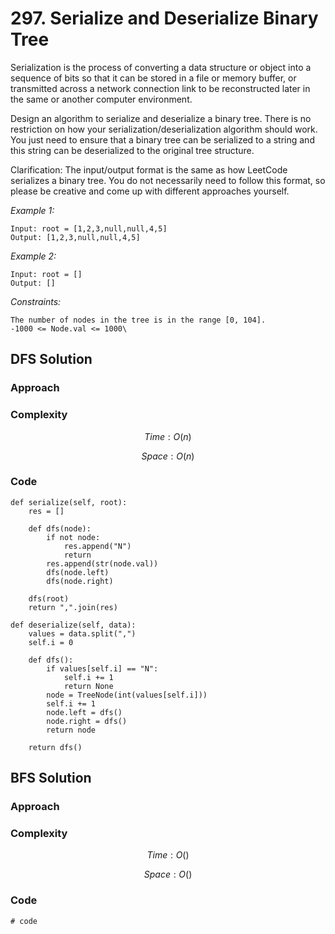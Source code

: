 # 297. Serialize and Deserialize Binary Tree
Serialization is the process of converting a data structure or object into a sequence of bits so that it can be stored in a file or memory buffer, or transmitted across a network connection link to be reconstructed later in the same or another computer environment.

Design an algorithm to serialize and deserialize a binary tree. There is no restriction on how your serialization/deserialization algorithm should work. You just need to ensure that a binary tree can be serialized to a string and this string can be deserialized to the original tree structure.

Clarification: The input/output format is the same as how LeetCode serializes a binary tree. You do not necessarily need to follow this format, so please be creative and come up with different approaches yourself.

*Example 1:*

```
Input: root = [1,2,3,null,null,4,5]
Output: [1,2,3,null,null,4,5]
```

*Example 2:*

```
Input: root = []
Output: []
```

*Constraints:*

```
The number of nodes in the tree is in the range [0, 104].
-1000 <= Node.val <= 1000\
```

## DFS Solution

### Approach
<!-- Describe your approach to solving the problem. -->

### Complexity
$$Time: O(n)$$

$$Space: O(n)$$

### Code
```
def serialize(self, root):
    res = []

    def dfs(node):
        if not node:
            res.append("N")
            return
        res.append(str(node.val))
        dfs(node.left)
        dfs(node.right)

    dfs(root)
    return ",".join(res)

def deserialize(self, data):
    values = data.split(",")
    self.i = 0

    def dfs():
        if values[self.i] == "N":
            self.i += 1
            return None
        node = TreeNode(int(values[self.i]))
        self.i += 1
        node.left = dfs()
        node.right = dfs()
        return node
    
    return dfs()
```

## BFS Solution

### Approach
<!-- Describe your approach to solving the problem. -->

### Complexity
$$Time: O()$$

$$Space: O()$$

### Code
```
# code
```